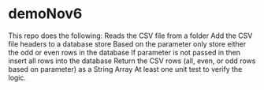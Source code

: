 # demoNov6

This repo does the following:
Reads the CSV file from a folder
Add the CSV file headers to a database store
Based on the parameter only store either the odd or even rows in the database
If parameter is not passed in then insert all rows into the database
Return the CSV rows (all, even, or odd rows based on parameter) as a String Array
At least one unit test to verify the logic.
